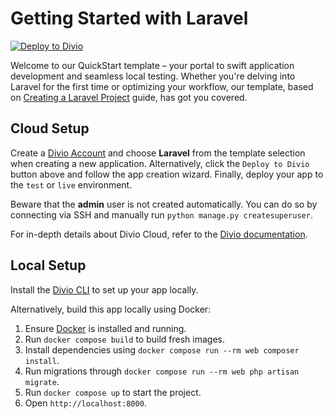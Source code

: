 # Getting Started with Laravel

[![Deploy to Divio](https://img.shields.io/badge/DEPLOY-TO%20DIVIO-DFFF67?logo=docker&logoColor=white&labelColor=333333)](https://control.divio.com/app/new/?template_url=https://github.com/divio/getting-started-with-laravel/archive/refs/heads/main.zip)

Welcome to our QuickStart template – your portal to swift application development and seamless local testing. Whether you're delving into Laravel for the first time or optimizing your workflow, our template, based on [Creating a Laravel Project](https://laravel.com/docs/master/installation#creating-a-laravel-project) guide, has got you covered.

## Cloud Setup

Create a [Divio Account](https://control.divio.com/) and choose **Laravel** from the template selection when creating a new application. Alternatively, click the `Deploy to Divio` button above and follow the app creation wizard. Finally, deploy your app to the `test` or `live` environment.

Beware that the **admin** user is not created automatically.
You can do so by connecting via SSH and manually run `python manage.py createsuperuser`.

For in-depth details about Divio Cloud, refer to the [Divio documentation](https://docs.divio.com/introduction/).

## Local Setup

Install the [Divio CLI](https://github.com/divio/divio-cli) to set up your app locally.

Alternatively, build this app locally using Docker:

1. Ensure [Docker](https://docs.docker.com/get-docker/) is installed and running.
2. Run `docker compose build` to build fresh images.
3. Install dependencies using `docker compose run --rm web composer install`.
4. Run migrations through `docker compose run --rm web php artisan migrate`.
5. Run `docker compose up` to start the project.
6. Open `http://localhost:8000`.
